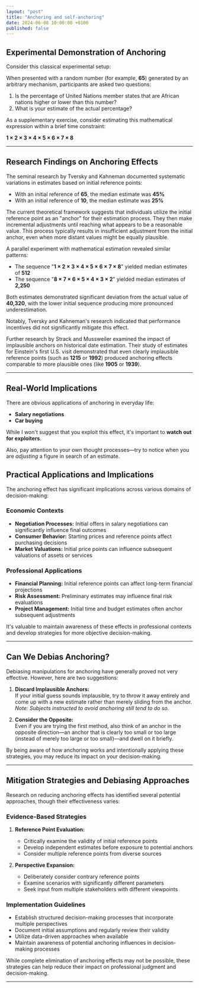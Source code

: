 ```yaml
---
layout: "post"
title: "Anchoring and self-anchoring"
date: 2024-06-08 10:00:00 +0100
published: false
---
```



## Experimental Demonstration of Anchoring

Consider this classical experimental setup:

When presented with a random number (for example, **65**) generated by an arbitrary mechanism, participants are asked two questions:

1. Is the percentage of United Nations member states that are African nations higher or lower than this number?
2. What is your estimate of the actual percentage?

As a supplementary exercise, consider estimating this mathematical expression within a brief time constraint:

**1 × 2 × 3 × 4 × 5 × 6 × 7 × 8**

---

## Research Findings on Anchoring Effects

The seminal research by Tversky and Kahneman documented systematic variations in estimates based on initial reference points:

- With an initial reference of **65**, the median estimate was **45%**
- With an initial reference of **10**, the median estimate was **25%**

The current theoretical framework suggests that individuals utilize the initial reference point as an "anchor" for their estimation process. They then make incremental adjustments until reaching what appears to be a reasonable value. This process typically results in insufficient adjustment from the initial anchor, even when more distant values might be equally plausible.

A parallel experiment with mathematical estimation revealed similar patterns:

- The sequence "**1 × 2 × 3 × 4 × 5 × 6 × 7 × 8**" yielded median estimates of **512**
- The sequence "**8 × 7 × 6 × 5 × 4 × 3 × 2**" yielded median estimates of **2,250**

Both estimates demonstrated significant deviation from the actual value of **40,320**, with the lower initial sequence producing more pronounced underestimation.

Notably, Tversky and Kahneman's research indicated that performance incentives did not significantly mitigate this effect.

Further research by Strack and Mussweiler examined the impact of implausible anchors on historical date estimation. Their study of estimates for Einstein's first U.S. visit demonstrated that even clearly implausible reference points (such as **1215** or **1992**) produced anchoring effects comparable to more plausible ones (like **1905** or **1939**).

---

## Real-World Implications

There are obvious applications of anchoring in everyday life:

- **Salary negotiations**
- **Car buying**

While I won't suggest that you exploit this effect, it's important to **watch out for exploiters**.

Also, pay attention to your own thought processes—try to notice when you are *adjusting* a figure in search of an estimate.

## Practical Applications and Implications

The anchoring effect has significant implications across various domains of decision-making:

### Economic Contexts
- **Negotiation Processes:** Initial offers in salary negotiations can significantly influence final outcomes
- **Consumer Behavior:** Starting prices and reference points affect purchasing decisions
- **Market Valuations:** Initial price points can influence subsequent valuations of assets or services

### Professional Applications
- **Financial Planning:** Initial reference points can affect long-term financial projections
- **Risk Assessment:** Preliminary estimates may influence final risk evaluations
- **Project Management:** Initial time and budget estimates often anchor subsequent adjustments

It's valuable to maintain awareness of these effects in professional contexts and develop strategies for more objective decision-making.

---

## Can We Debias Anchoring?

Debiasing manipulations for anchoring have generally proved not very effective. However, here are two suggestions:

1. **Discard Implausible Anchors:**  
   If your initial guess sounds implausible, try to throw it away entirely and come up with a new estimate rather than merely sliding from the anchor.  
   *Note: Subjects instructed to avoid anchoring still tend to do so.*

2. **Consider the Opposite:**  
   Even if you are trying the first method, also think of an anchor in the opposite direction—an anchor that is clearly too small or too large (instead of merely too large or too small)—and dwell on it briefly.

By being aware of how anchoring works and intentionally applying these strategies, you may reduce its impact on your decision-making.

---

## Mitigation Strategies and Debiasing Approaches

Research on reducing anchoring effects has identified several potential approaches, though their effectiveness varies:

### Evidence-Based Strategies

1. **Reference Point Evaluation:**
   - Critically examine the validity of initial reference points
   - Develop independent estimates before exposure to potential anchors
   - Consider multiple reference points from diverse sources

2. **Perspective Expansion:**
   - Deliberately consider contrary reference points
   - Examine scenarios with significantly different parameters
   - Seek input from multiple stakeholders with different viewpoints

### Implementation Guidelines

- Establish structured decision-making processes that incorporate multiple perspectives
- Document initial assumptions and regularly review their validity
- Utilize data-driven approaches when available
- Maintain awareness of potential anchoring influences in decision-making processes

While complete elimination of anchoring effects may not be possible, these strategies can help reduce their impact on professional judgment and decision-making.

---
